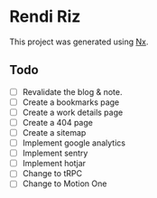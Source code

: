 # Rendi Riz

This project was generated using [Nx](https://nx.dev).

## Todo

- [ ] Revalidate the blog & note.
- [ ] Create a bookmarks page
- [ ] Create a work details page
- [ ] Create a 404 page
- [ ] Create a sitemap
- [ ] Implement google analytics
- [ ] Implement sentry
- [ ] Implement hotjar
- [ ] Change to tRPC
- [ ] Change to Motion One
